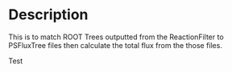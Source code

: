 # Description
This is to match ROOT Trees outputted from the ReactionFilter to PSFluxTree files then calculate the total flux from the those files.

Test